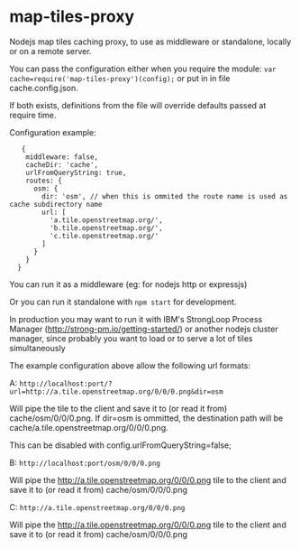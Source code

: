 # map-tiles-proxy
Nodejs map tiles caching proxy, to use as middleware or standalone, locally or on a remote server.

You can pass the configuration either when you require the module:
```var cache=require('map-tiles-proxy')(config);```
or put in in file cache.config.json.

If both exists, definitions from the file will override defaults passed at require time.

Configuration example:
```
   {                                                                                                 
    middleware: false,
    cacheDir: 'cache',
    urlFromQueryString: true,
    routes: {
      osm: {
        dir: 'osm', // when this is ommited the route name is used as cache subdirectory name
        url: [
          'a.tile.openstreetmap.org/',
          'b.tile.openstreetmap.org/',
          'c.tile.openstreetmap.org/'
        ]
      }
    }
  }  
```

You can run it as a middleware (eg: for nodejs http or expressjs)

Or you can run it standalone with ```npm start``` for development.

In production you may want to run it with IBM's StrongLoop Process Manager (http://strong-pm.io/getting-started/) or another nodejs cluster manager, since probably you want to load or to serve a lot of tiles simultaneously

The example configuration above allow the following url formats:

A: ```http://localhost:port/?url=http://a.tile.openstreetmap.org/0/0/0.png&dir=osm```
 
  Will pipe the tile to the client and save it to (or read it from) cache/osm/0/0/0.png. If dir=osm is ommitted, the destination path will be cache/a.tile.openstreetmap.org/0/0/0.png.
  
  This can be disabled with config.urlFromQueryString=false;

B: ```http://localhost:port/osm/0/0/0.png```

  Will pipe the http://a.tile.openstreetmap.org/0/0/0.png tile to the client and save it to (or read it from) cache/osm/0/0/0.png

C: ```http://a.tile.openstreetmap.org/0/0/0.png```

  Will pipe the http://a.tile.openstreetmap.org/0/0/0.png tile to the client and save it to (or read it from) cache/osm/0/0/0.png
